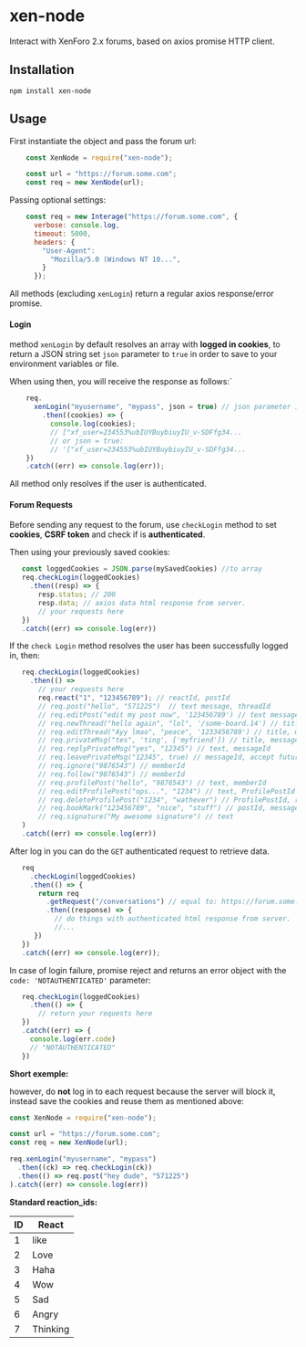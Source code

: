 # xen-node
Interact with XenForo 2.x forums, based on axios promise HTTP client.

## Installation

    npm install xen-node
    
## Usage

First instantiate the object and pass the forum url:
```javascript
    const XenNode = require("xen-node");

    const url = "https://forum.some.com";
    const req = new XenNode(url);
```
Passing optional settings:
```javascript
    const req = new Interage("https://forum.some.com", {
      verbose: console.log,
      timeout: 5000,
      headers: {
        "User-Agent":
          "Mozilla/5.0 (Windows NT 10...",
        }
      });
```

All methods (excluding `xenLogin`) return a regular axios response/error promise.

#### Login
method `xenLogin` by default resolves an array with **logged in cookies**, to return a JSON string set `json` parameter to `true` 
in order to save to your environment variables or file.

When using then, you will receive the response as follows:`

```javascript
    req.
      xenLogin("myusername", "mypass", json = true) // json parameter is optional, default: false.
        .then((cookies) => {
          console.log(cookies);
          // ["xf_user=234553%ubIUYBuybiuyIU_v-SDFfg34...
          // or json = true:
          // '["xf_user=234553%ubIUYBuybiuyIU_v-SDFfg34...
    })
    .catch((err) => console.log(err));
```

All method only resolves if the user is authenticated.

#### Forum Requests
Before sending any request to the forum, use `checkLogin` method to set **cookies**, **CSRF token** and check if is **authenticated**. 

Then using your previously saved cookies:

```javascript
   const loggedCookies = JSON.parse(mySavedCookies) //to array
   req.checkLogin(loggedCookies)
     .then((resp) => {
       resp.status; // 200
       resp.data; // axios data html response from server.
       // your requests here
   })
   .catch((err) => console.log(err))
```

If the `check Login` method resolves the user has been successfully logged in, then:

```javascript
   req.checkLogin(loggedCookies)
     .then(() => 
       // your requests here
       req.react("1", "123456789"); // reactId, postId
       // req.post("hello", "571225")  // text message, threadId
       // req.editPost("edit my post now", '123456789') // text message, postId
       // req.newThread("hello again", "lol", '/some-board.14') // title,  message, board relative url
       // req.editThread("Ayy lmao", "peace", '1233456789') // title, message, board relative url
       // req.privateMsg("tes", 'ting', ['myfriend']) // title, message, friend username
       // req.replyPrivateMsg("yes", "12345") // text, messageId
       // req.leavePrivateMsg("12345", true) // messageId, accept future message
       // req.ignore("9876543") // memberId
       // req.follow("9876543") // memberId
       // req.profilePost("hello", "9876543") // text, memberId
       // req.editProfilePost("ops...", "1234") // text, ProfilePostId
       // req.deleteProfilePost("1234", "wathever") // ProfilePostId, reason
       // req.bookMark("123456789", "nice", "stuff") // postId, message, labels
       // req.signature("My awesome signature") // text
   )
   .catch((err) => console.log(err))
```

After log in you can do the `GET` authenticated request to retrieve data.

```javascript
   req
     .checkLogin(loggedCookies)
     .then(() => {
       return req
         .getRequest("/conversations") // equal to: https://forum.some.com/conversations
         .then((response) => {
           // do things with authenticated html response from server.
           //...
      })
   })
   .catch((err) => console.log(err));
```

In case of login failure, promise reject and returns an error object with the `code: 'NOTAUTHENTICATED'` parameter:

```javascript
   req.checkLogin(loggedCookies)
     .then(() => {
       // return your requests here
   })
   .catch((err) => {
     console.log(err.code)
     // "NOTAUTHENTICATED"
   })
```

**Short exemple:**

however, do **not** log in to each request because the server will block it, instead save the cookies and reuse them as mentioned above:
```javascript
const XenNode = require("xen-node");

const url = "https://forum.some.com";
const req = new XenNode(url);

req.xenLogin("myusername", "mypass")
  .then((ck) => req.checkLogin(ck))
  .then(() => req.post("hey dude", "571225")
).catch((err) => console.log(err))
```

**Standard reaction_ids:**

| ID | React |
| ------ | ------ |
| 1 | like |
| 2 | Love |
| 3 | Haha |
| 4 | Wow |
| 5 | Sad |
| 6 | Angry |
| 7 | Thinking|
